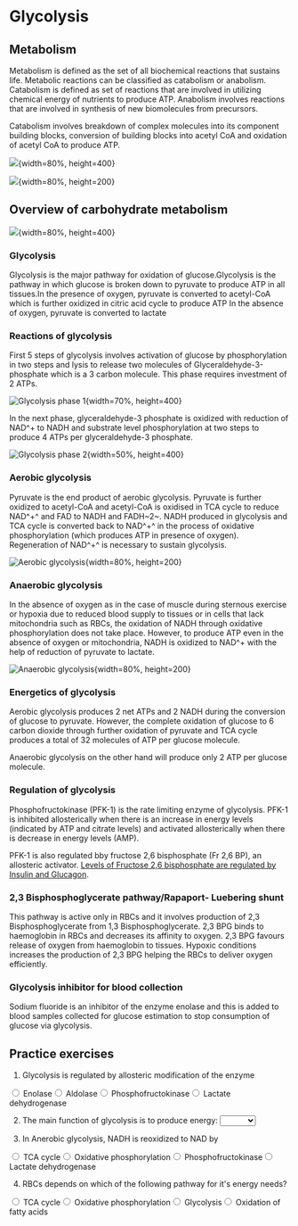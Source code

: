 # Glycolysis

## Metabolism

Metabolism is defined as the set of all biochemical reactions that sustains life. Metabolic reactions can be classified as catabolism or anabolism. Catabolism is defined as set of reactions that are involved in utilizing chemical energy of nutrients to produce ATP. Anabolism involves reactions that are involved in synthesis of new biomolecules from precursors. 

Catabolism involves breakdown of complex molecules into its component building blocks, conversion of building blocks into acetyl CoA and oxidation of acetyl CoA to produce ATP. 


![](Images/NADH.png){width=80%, height=400}




![](Images/ETC.png){width=80%, height=200}



## Overview of carbohydrate metabolism

![](Images/CarbMet.png){width=80%, height=400}

### Glycolysis

Glycolysis is the major pathway for oxidation of glucose.Glycolysis is the pathway in which glucose is broken down to pyruvate to produce ATP in all tissues.In the presence of oxygen, pyruvate is converted to acetyl-CoA which is further oxidized in citric acid cycle to produce ATP In the absence of oxygen, pyruvate is converted to lactate

### Reactions of glycolysis

First 5 steps of glycolysis involves activation of glucose by phosphorylation in two steps and lysis to release two molecules of Glyceraldehyde-3-phosphate which is a 3 carbon molecule. This phase requires investment of 2 ATPs.

![Glycolysis phase 1](Images/Gly1.png){width=70%, height=400}

In the next phase, glyceraldehyde-3 phosphate is oxidized with reduction of NAD^+ to NADH and substrate level phosphorylation at two steps to produce 4 ATPs per glyceraldehyde-3 phosphate.

![Glycolysis phase 2](Images/Gly2.png){width=50%, height=400}


### Aerobic glycolysis

Pyruvate is the end product of aerobic glycolysis. Pyruvate is further oxidized to acetyl-CoA and acetyl-CoA is oxidised in TCA cycle to reduce NAD^+^ and FAD to NADH and FADH~2~. NADH produced in glycolysis and TCA cycle is converted back to NAD^+^ in the process of oxidative phosphorylation (which produces ATP in presence of oxygen). Regeneration of NAD^+^ is necessary to sustain glycolysis.


![Aerobic glycolysis](Images/AerobicGlycolysis.png){width=80%, height=200}

### Anaerobic glycolysis

In the absence of oxygen as in the case of muscle during sternous exercise or hypoxia due to reduced blood supply to tissues or in cells that lack mitochondria such as RBCs, the oxidation of NADH through oxidative phosphorylation does not take place. However, to produce ATP even in the absence of oxygen or mitochondria, NADH is oxidized to NAD^+ with the help of reduction of pyruvate to lactate. 

![Anaerobic glycolysis](Images/AnaerobicGlycolysis.png){width=80%, height=200}

### Energetics of glycolysis

Aerobic glycolysis produces 2 net ATPs and 2 NADH during the conversion of glucose to pyruvate. However, the complete oxidation of glucose to 6 carbon dioxide through further oxidation of pyruvate and TCA cycle produces a total of 32 molecules of ATP per glucose molecule.

Anaerobic glycolysis on the other hand will produce only 2 ATP per glucose molecule.


### Regulation of glycolysis

Phosphofructokinase (PFK-1) is the rate limiting enzyme of glycolysis. PFK-1 is inhibited allosterically when there is an increase in energy levels (indicated by ATP and citrate levels) and activated allosterically when there is decrease in energy levels (AMP).

PFK-1 is also regulated bby  fructose 2,6 bisphosphate (Fr 2,6 BP), an allosteric activator. [Levels of Fructose 2,6 bisphosphate are regulated by Insulin and Glucagon](#regulation-of-glycolysis-and-gluconeogenesis).


### 2,3 Bisphosphoglycerate pathway/Rapaport- Luebering shunt

This pathway is active only in RBCs and it involves production of 2,3 Bisphosphoglycerate from 1,3 Bisphosphoglycerate. 2,3 BPG binds to haemoglobin in RBCs and decreases its affinity to oxygen. 2,3 BPG favours release of oxygen from haemoglobin to tissues. Hypoxic conditions increases the production of 2,3 BPG helping the RBCs to deliver oxygen efficiently. 

### Glycolysis inhibitor for blood collection

Sodium fluoride is an inhibitor of the enzyme enolase and this is added to blood samples collected for glucose estimation to stop consumption of glucose via glycolysis. 

## Practice exercises

1. Glycolysis is regulated by allosteric modification of the enzyme


<div class='webex-radiogroup' id='radio_SXDDVDYLZE'><label><input type="radio" autocomplete="off" name="radio_SXDDVDYLZE" value=""></input> <span>Enolase</span></label><label><input type="radio" autocomplete="off" name="radio_SXDDVDYLZE" value=""></input> <span>Aldolase</span></label><label><input type="radio" autocomplete="off" name="radio_SXDDVDYLZE" value="answer"></input> <span>Phosphofructokinase</span></label><label><input type="radio" autocomplete="off" name="radio_SXDDVDYLZE" value=""></input> <span>Lactate dehydrogenase</span></label></div>


2. The main function of glycolysis is to produce energy: <select class='webex-select'><option value='blank'></option><option value='answer'>TRUE</option><option value=''>FALSE</option></select>

3. In Anerobic glycolysis, NADH is reoxidized to NAD by


<div class='webex-radiogroup' id='radio_XOTLUMAFHN'><label><input type="radio" autocomplete="off" name="radio_XOTLUMAFHN" value=""></input> <span>TCA cycle</span></label><label><input type="radio" autocomplete="off" name="radio_XOTLUMAFHN" value=""></input> <span>Oxidative phosphorylation</span></label><label><input type="radio" autocomplete="off" name="radio_XOTLUMAFHN" value=""></input> <span>Phosphofructokinase</span></label><label><input type="radio" autocomplete="off" name="radio_XOTLUMAFHN" value="answer"></input> <span>Lactate dehydrogenase</span></label></div>



4. RBCs depends on which of the following pathway for it's energy needs?



<div class='webex-radiogroup' id='radio_QYFNLQOOCL'><label><input type="radio" autocomplete="off" name="radio_QYFNLQOOCL" value=""></input> <span>TCA cycle</span></label><label><input type="radio" autocomplete="off" name="radio_QYFNLQOOCL" value=""></input> <span>Oxidative phosphorylation</span></label><label><input type="radio" autocomplete="off" name="radio_QYFNLQOOCL" value="answer"></input> <span>Glycolysis</span></label><label><input type="radio" autocomplete="off" name="radio_QYFNLQOOCL" value=""></input> <span>Oxidation of fatty acids</span></label></div>






